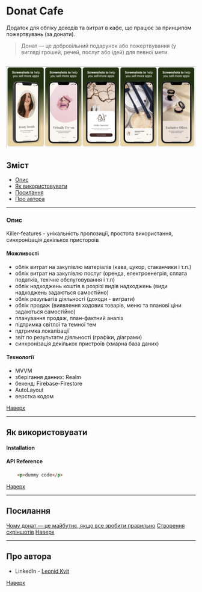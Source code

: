# Donat Cafe

Додаток для обліку доходів та витрат в кафе, що працює за принципом пожертвувань (за донати).

> Донат — це добровільний подарунок або пожертвування (у вигляді грошей, речей, послуг або ідей) для певної мети.

![Project Image](Cyber-coffe/Documentations/Screenshots/Screenshot1.png)
---

## Зміст

- [Опис](#опис)
- [Як використовувати](#як-використовувати)
- [Посилання](#посилання)
- [Про автора](#про-автора)

---

### Опис
Killer-features - унікальність пропозиції, простота використання, синхронізація декількох пристороїв 
#### Можливості

- облік витрат на закупівлю матеріалів (кава, цукор, стаканчики і т.п.)
- облік витрат на закупівлю послуг (оренда, електроенегрія, сплата податків, техічне обслуговування і т.п)
- облік надходжень коштів в розрізі видів надходжень (види надходжень задаються самостійно)
- облік резульатів діяльності (доходи - витрати)
- облік продаж (виявлення ходових товарів, меню та планові ціни задаються самостійно)
- планування продаж, план-фактний аналіз
- підтримка світлої та темної тем
- пдтримка локалізації
- звіт по результатм діяльності (графіки, діаграми)
- синхронізація декількох пристроїв (хмарна база даних)

#### Технології

- MVVM
- зберігання данних: Realm
- бекенд: Firebase-Firestore
- AutoLayout
- верстка кодом

[Наверх](#donat-cafe)

---

## Як використовувати

#### Installation



#### API Reference

```html
    <p>dummy code</p>
```
[Наверх](#donat-cafe)

---

## Посилання
[Чому донат — це майбутнє, якщо все зробити правильно](https://habr.com/ru/post/528610/)
[Створення скріншотів](https://appscreens.com/user/screen/bnYpWfX2zK3fh5mGiTLm)
[Наверх](#donat-cafe)

---

## Про автора

- LinkedIn - [Leonid Kvit](https://www.linkedin.com/in/leokvit/)

[Наверх](#donat-cafe)
